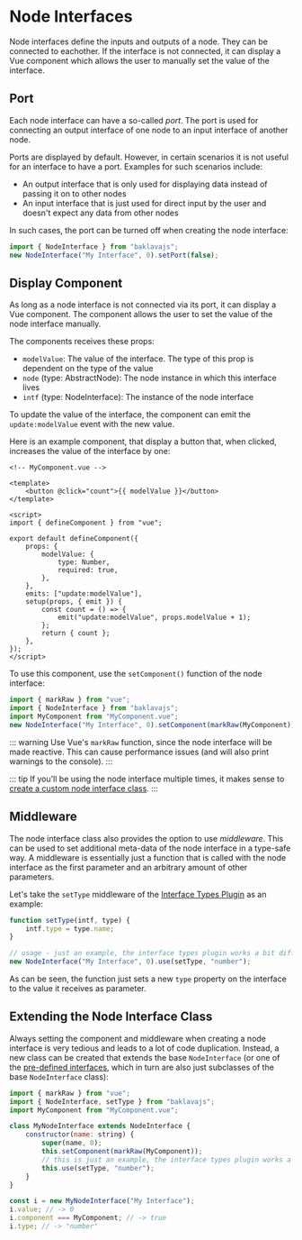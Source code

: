 <script setup>
import ApiLink from "../components/ApiLink.vue";
</script>

# Node Interfaces

Node interfaces define the inputs and outputs of a node.
They can be connected to eachother.
If the interface is not connected, it can display a Vue component which allows the user to manually set the value of the interface.

## Port

Each node interface can have a so-called _port_.
The port is used for connecting an output interface of one node to an input interface of another node.

Ports are displayed by default.
However, in certain scenarios it is not useful for an interface to have a port.
Examples for such scenarios include:

-   An output interface that is only used for displaying data instead of passing it on to other nodes
-   An input interface that is just used for direct input by the user and doesn't expect any data from other nodes

In such cases, the port can be turned off when creating the node interface:

```js
import { NodeInterface } from "baklavajs";
new NodeInterface("My Interface", 0).setPort(false);
```

## Display Component

As long as a node interface is not connected via its port, it can display a Vue component.
The component allows the user to set the value of the node interface manually.

The components receives these props:

-   `modelValue`: The value of the interface. The type of this prop is dependent on the type of the value
-   `node` (type: <ApiLink type="classes" module="@baklavajs/core" name="AbstractNode">AbstractNode</ApiLink>): The node instance in which this interface lives
-   `intf` (type: <ApiLink type="classes" module="@baklavajs/core" name="NodeInterface">NodeInterface</ApiLink>): The instance of the node interface

To update the value of the interface, the component can emit the `update:modelValue` event with the new value.

Here is an example component, that display a button that, when clicked, increases the value of the interface by one:

```vue
<!-- MyComponent.vue -->

<template>
    <button @click="count">{{ modelValue }}</button>
</template>

<script>
import { defineComponent } from "vue";

export default defineComponent({
    props: {
        modelValue: {
            type: Number,
            required: true,
        },
    },
    emits: ["update:modelValue"],
    setup(props, { emit }) {
        const count = () => {
            emit("update:modelValue", props.modelValue + 1);
        };
        return { count };
    },
});
</script>
```

To use this component, use the `setComponent()` function of the node interface:

```js
import { markRaw } from "vue";
import { NodeInterface } from "baklavajs";
import MyComponent from "MyComponent.vue";
new NodeInterface("My Interface", 0).setComponent(markRaw(MyComponent));
```

::: warning
Use Vue's `markRaw` function, since the node interface will be made reactive.
This can cause performance issues (and will also print warnings to the console).
:::

::: tip
If you'll be using the node interface multiple times, it makes sense to [create a custom node interface class](#extending-the-node-interface-class).
:::

## Middleware

The node interface class also provides the option to use _middleware_.
This can be used to set additional meta-data of the node interface in a type-safe way.
A middleware is essentially just a function that is called with the node interface as the first parameter and an arbitrary amount of other parameters.

Let's take the `setType` middleware of the [Interface Types Plugin](./interface-types) as an example:

```js
function setType(intf, type) {
    intf.type = type.name;
}

// usage - just an example, the interface types plugin works a bit different
new NodeInterface("My Interface", 0).use(setType, "number");
```

As can be seen, the function just sets a new `type` property on the interface to the value it receives as parameter.

## Extending the Node Interface Class

Always setting the component and middleware when creating a node interface is very tedious and leads to a lot of code duplication.
Instead, a new class can be created that extends the base `NodeInterface` (or one of the [pre-defined interfaces](./pre-defined-interfaces), which in turn are also just subclasses of the base `NodeInterface` class):

```js
import { markRaw } from "vue";
import { NodeInterface, setType } from "baklavajs";
import MyComponent from "MyComponent.vue";

class MyNodeInterface extends NodeInterface {
    constructor(name: string) {
        super(name, 0);
        this.setComponent(markRaw(MyComponent));
        // this is just an example, the interface types plugin works a bit different
        this.use(setType, "number");
    }
}

const i = new MyNodeInterface("My Interface");
i.value; // -> 0
i.component === MyComponent; // -> true
i.type; // -> "number"
```
